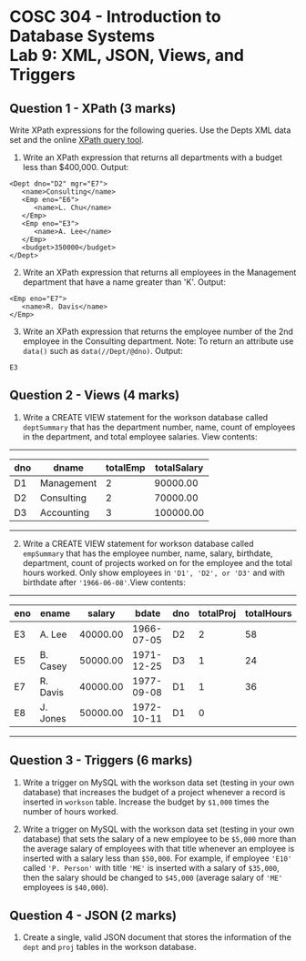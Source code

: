 # COSC 304 - Introduction to Database Systems<br>Lab 9: XML, JSON, Views, and Triggers

## Question 1 - XPath (3 marks)

Write XPath expressions for the following queries. Use the Depts XML data set and the online [XPath query tool](https://cosc304.ok.ubc.ca/rlawrenc/tomcat/xml/xmlquery.html).

1. Write an XPath expression that returns all departments with a budget less than $400,000. Output:

```
<Dept dno="D2" mgr="E7">
   <name>Consulting</name>
   <Emp eno="E6">
      <name>L. Chu</name>
   </Emp>
   <Emp eno="E3">
      <name>A. Lee</name>
   </Emp>
   <budget>350000</budget>
</Dept>
```

2. Write an XPath expression that returns all employees in the Management department that have a name greater than 'K'. Output:

```
<Emp eno="E7">
   <name>R. Davis</name>
</Emp>
```

3. Write an XPath expression that returns the employee number of the 2nd employee in the Consulting department. Note: To return an attribute use `data()` such as `data(//Dept/@dno)`. Output:

```
E3
```

## Question 2 - Views (4 marks)

1. Write a CREATE VIEW statement for the workson database called `deptSummary` that has the department number, name, count of employees in the department, and total employee salaries. View contents:

---------------------------------------------
| dno | dname      | totalEmp | totalSalary |
| --- | ---------- | -------- | ----------- |
| D1  | Management | 2        | 90000.00    |
| D2  | Consulting | 2        | 70000.00    |
| D3  | Accounting | 3        | 100000.00   |
---------------------------------------------

2. Write a CREATE VIEW statement for workson database called `empSummary` that has the employee number, name, salary, birthdate, department, count of projects worked on for the employee and the total hours worked. Only show employees in `'D1', 'D2', or 'D3'` and with birthdate after `'1966-06-08'`.View contents:

-------------------------------------------------------------------------
| eno | ename    | salary   | bdate      | dno | totalProj | totalHours |
| --- | -------- | -------- | ---------- | --- | --------- | ---------- |
| E3  | A. Lee   | 40000.00 | 1966-07-05 | D2  | 2         | 58         |
| E5  | B. Casey | 50000.00 | 1971-12-25 | D3  | 1         | 24         |
| E7  | R. Davis | 40000.00 | 1977-09-08 | D1  | 1         | 36         |
| E8  | J. Jones | 50000.00 | 1972-10-11 | D1  | 0         | <null>     |
-------------------------------------------------------------------------

## Question 3 - Triggers (6 marks)

1. Write a trigger on MySQL with the workson data set (testing in your own database) that increases the budget of a project whenever a record is inserted in `workson` table. Increase the budget by `$1,000` times the number of hours worked.

2. Write a trigger on MySQL with the workson data set (testing in your own database) that sets the salary of a new employee to be `$5,000` more than the average salary of employees with that title whenever an employee is inserted with a salary less than `$50,000`. For example, if employee `'E10'` called `'P. Person'` with title `'ME'` is inserted with a salary of `$35,000`, then the salary should be changed to `$45,000` (average salary of `'ME'` employees is `$40,000`).


## Question 4 - JSON (2 marks)

1. Create a single, valid JSON document that stores the information of the `dept` and `proj` tables in the workson database.
